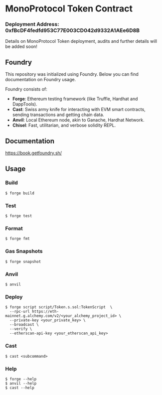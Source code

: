 # MonoProtocol Token Contract

### Deployment Address: 0xfBcDF4fedfd953C77E003CD042d9332A1AEe6D8B
Details on MonoProtocol Token deployment, audits and further details will be added soon!

## Foundry

This repository was initialized using Foundry.
Below you can find documentation on Foundry usage.

Foundry consists of:

- **Forge**: Ethereum testing framework (like Truffle, Hardhat and DappTools).
- **Cast**: Swiss army knife for interacting with EVM smart contracts, sending transactions and getting chain data.
- **Anvil**: Local Ethereum node, akin to Ganache, Hardhat Network.
- **Chisel**: Fast, utilitarian, and verbose solidity REPL.

## Documentation

https://book.getfoundry.sh/

## Usage

### Build

```shell
$ forge build
```

### Test

```shell
$ forge test
```

### Format

```shell
$ forge fmt
```

### Gas Snapshots

```shell
$ forge snapshot
```

### Anvil

```shell
$ anvil
```

### Deploy

```shell
$ forge script script/Token.s.sol:TokenScript  \
  --rpc-url https://eth-mainnet.g.alchemy.com/v2/<your_alchemy_project_id> \
  --private-key <your_private_key> \
  --broadcast \
  --verify \
  --etherscan-api-key <your_etherscan_api_key>
```

### Cast

```shell
$ cast <subcommand>
```

### Help

```shell
$ forge --help
$ anvil --help
$ cast --help
```
